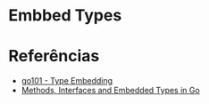 # Embbed Types

# Referências

- [go101 - Type Embedding](https://go101.org/article/type-embedding.html)
- [Methods, Interfaces and Embedded Types in Go](https://www.ardanlabs.com/blog/2014/05/methods-interfaces-and-embedded-types.html)
